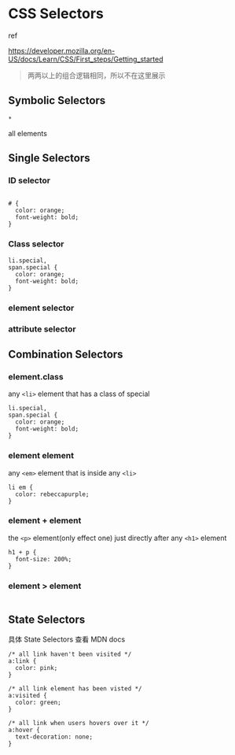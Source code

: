 # CSS Selectors

ref

https://developer.mozilla.org/en-US/docs/Learn/CSS/First_steps/Getting_started

> 两两以上的组合逻辑相同，所以不在这里展示

## Symbolic Selectors

`*`

all elements

## Single Selectors

### ID selector

```

# {
  color: orange;
  font-weight: bold;
}
```

### Class selector

```
li.special,
span.special {
  color: orange;
  font-weight: bold;
}
```

### element selector

### attribute selector

## Combination Selectors

### element.class

any `<li>` element that has a class of special

```
li.special,
span.special {
  color: orange;
  font-weight: bold;
}
```

### element element

any `<em>` element that is inside any `<li>`

```
li em {
  color: rebeccapurple;
}
```

### element + element

the `<p>` element(only effect one) just directly after any `<h1>` element

```
h1 + p {
  font-size: 200%;
}
```

### element > element

```

```



## State Selectors

具体 State  Selectors 查看 MDN docs

```
/* all link haven't been visited */
a:link {
  color: pink;
}

/* all link element has been visted */
a:visited {
  color: green;
}

/* all link when users hovers over it */
a:hover {
  text-decoration: none;
}
```

